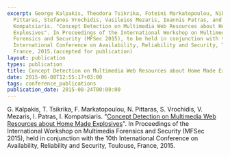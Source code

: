 ```yaml
---
excerpt: George Kalpakis, Theodora Tsikrika, Foteini Markatopoulou, Nikiforos
  Pittaras, Stefanos Vrochidis, Vasileios Mezaris, Ioannis Patras, and Ioannis
  Kompatsiaris. "Concept Detection on Multimedia Web Resources about Home Made
  Explosives". In Proceedings of the International Workshop on Multimedia
  Forensics and Security (MFSec 2015), to be held in conjunction with the 10th
  International Conference on Availability, Reliability and Security, Toulouse,
  France, 2015.(accepted for publication)
layout: publication
types: publication
title: Concept Detection on Multimedia Web Resources about Home Made Explosives
date: 2015-06-08T12:55:17+03:00
tags: conference_publications
publication_date: 2015-08-24T00:00:00
---
```

G. Kalpakis, T. Tsikrika, F. Markatopoulou, N. Pittaras, S. Vrochidis, V. Mezaris, I. Patras, I. Kompatsiaris. "[Concept Detection on Multimedia Web Resources about Home Made Explosives](https://www.researchgate.net/publication/308114447_Concept_Detection_in_Multimedia_Web_Resources_About_Home_Made_Explosives)". In Proceedings of the International Workshop on Multimedia Forensics and Security (MFSec 2015), held in conjunction with the 10th International Conference on Availability, Reliability and Security, Toulouse, France, 2015.